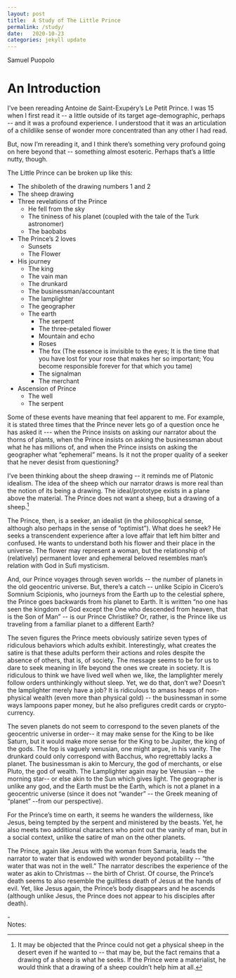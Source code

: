 ```yaml
---
layout: post
title:  A Study of The Little Prince
permalink: /study/
date:   2020-10-23
categories: jekyll update
---
```


Samuel Puopolo

# An Introduction

I’ve been rereading Antoine de Saint-Exupéry’s Le Petit Prince. I was 15 when I first read it -- a little outside of its target age-demographic, perhaps -- and it was a profound experience. I understood that it was an articulation of a childlike sense of wonder more concentrated than any other I had read.

But, now I’m rereading it, and I think there’s something very profound going on here beyond that -- something almost esoteric. Perhaps that’s a little nutty, though.

The Little Prince can be broken up like this:

- The shiboleth of the drawing numbers 1 and 2
- The sheep drawing
- Three revelations of the Prince
    - He fell from the sky
    - The tininess of his planet (coupled with the tale of the Turk astronomer)
    - The baobabs
- The Prince’s 2 loves
    - Sunsets
    - The Flower
- His journey
    - The king
    - The vain man
    - The drunkard
    - The businessman/accountant
    - The lamplighter
    - The geographer
    - The earth
        - The serpent
        - The three-petaled flower
        - Mountain and echo
        - Roses
        - The fox (The essence is invisible to the eyes; It is the time that you have lost for your rose that makes her so important; You become responsible forever for that which you tame)
        - The signalman
        - The merchant
- Ascension of Prince
    - The well 
    - The serpent

Some of these events have meaning that feel apparent to me. For example, it is stated three times that the Prince never lets go of a question once he has asked it --- when the Prince insists on asking our narrator about the thorns of plants, when the Prince insists on asking the businessman about what he has millions of, and when the Prince insists on asking the geographer what “ephemeral” means. Is it not the proper quality of a seeker that he never desist from questioning?

I’ve been thinking about the sheep drawing -- it reminds me of Platonic idealism. The idea of the sheep which our narrator draws is more real than the notion of its being a drawing. The ideal/prototype exists in a plane above the material. The Prince does not want a sheep, but a drawing of a sheep.[^1] 

The Prince, then, is a seeker, an idealist (in the philosophical sense, although also perhaps in the sense of “optimist”). What does he seek? He seeks a transcendent experience after a love affair that left him bitter and confused. He wants to understand both his flower and their place in the universe. The flower may represent a woman, but the relationship of (relatively) permanent lover and ephemeral beloved resembles man’s relation with God in Sufi mysticism.

And, our Prince voyages through seven worlds -- the number of planets in the old geocentric universe. But, there’s a catch -- unlike Scipio in Cicero’s Somnium Scipionis, who journeys from the Earth up to the celestial sphere, the Prince goes backwards from his planet to Earth. It is written “no one has seen the kingdom of God except the One who descended from heaven, that is the Son of Man” -- is our Prince Christlike? Or, rather, is the Prince like us traveling from a familiar planet to a different Earth?

The seven figures the Prince meets obviously satirize seven types of ridiculous behaviors which adults exhibit. Interestingly, what creates the satire is that these adults perform their actions and roles despite the absence of others, that is, of society. The message seems to be for us to dare to seek meaning in life beyond the ones we create in society. It is ridiculous to think we have lived well when we, like, the lamplighter merely follow orders unthinkingly without sleep. Yet, we do that, don’t we? Doesn’t the lamplighter merely have a job? It is ridiculous to amass heaps of non-physical wealth (even more than physical gold) -- the businessman in some ways lampoons paper money, but he also prefigures credit cards or crypto-currency.

The seven planets do not seem to correspond to the seven planets of the geocentric universe in order-- it may make sense for the King to be like Saturn, but it would make more sense for the King to be Jupiter, the king of the gods. The fop is vaguely venusian, one might argue, in his vanity. The drunkard could only correspond with Bacchus, who regrettably lacks a planet. The businessman is akin to Mercury, the god of merchants, or else Pluto, the god of wealth. The Lamplighter again may be Venusian -- the morning star-- or else akin to the Sun which gives light. The geographer is unlike any god, and the Earth must be the Earth, which is not a planet in a geocentric universe (since it does not “wander” -- the Greek meaning of “planet” --from our perspective). 

For the Prince’s time on earth, it seems he wanders the wilderness, like Jesus, being tempted by the serpent and ministered by the beasts. Yet, he also meets two additional characters who point out the vanity of man, but in a social context, unlike the satire of man on the other planets.

The Prince, again like Jesus with the woman from Samaria, leads the narrator to water that is endowed with wonder beyond potability -- “the water that was not in the well.” The narrator describes the experience of the water as akin to Christmas -- the birth of Christ. Of course, the Prince’s death seems to also resemble the guiltless death of Jesus at the hands of evil. Yet, like Jesus again, the Prince’s body disappears and he ascends (although unlike Jesus, the Prince does not appear to his disciples after death). 

\-\
Notes:

[^1]: It may be objected that the Prince could not get a physical sheep in the desert even if he wanted to -- that may be, but the fact remains that a drawing of a sheep is what he seeks. If the Prince were a materialist, he would think that a drawing of a sheep couldn’t help him at all.

